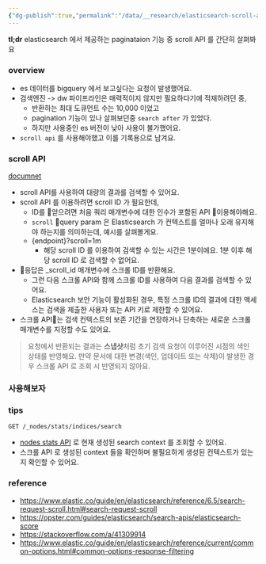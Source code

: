 ```yaml
---
{"dg-publish":true,"permalink":"/data/__research/elasticsearch-scroll-api/","tags":["elasticsearch","scroll"]}
---
```



**tl;dr** elasticsearch 에서 제공하는 paginataion 기능 중 scroll API 를 간단히 살펴봐요

### overview

- es 데이터를 bigquery 에서 보고싶다는 요청이 발생했어요.
- 검색엔진 -> dw 파이프라인은 매력적이지 않지만 필요하다기에 적재하려던 중,
	- 반환하는 최대 도큐먼트 수는 10,000 이었고
	- pagination 기능이 있나 살펴보던중 `search after` 가 있었다.
	- 하지만 사용중인 es 버전이 낮아 사용이 불가했어요.
- `scroll api` 를 사용해야했고 이를 기록용으로 남겨요.

### scroll API
[documnet](https://www.elastic.co/guide/en/elasticsearch/reference/current/scroll-api.html)
- scroll API를 사용하여 대량의 결과를 검색할 수 있어요.
- scroll API 를 이용하려면 scroll ID 가 필요한데,
    - ID를 얻으려면 처음 쿼리 매개변수에 대한 인수가 포함된 API 이용해야해요.
    - `scroll` query param 은 Elasticsearch 가 컨텍스트를 얼마나 오래 유지해야 하는지를 의미하는데, 예시를 살펴볼게요.
    - {endpoint}?scroll=1m
        - 해당 scroll ID 를 이용하여 검색할 수 있는 시간은 1분이에요. 1분 이후 해당 scroll ID 로 검색할 수 없어요.
- 응답은 \_scroll_id 매개변수에 스크롤 ID를 반환해요.
    - 그런 다음 스크롤 API와 함께 스크롤 ID를 사용하여 다음 결과를 검색할 수 있어요.
    - Elasticsearch 보안 기능이 활성화된 경우, 특정 스크롤 ID의 결과에 대한 액세스는 검색을 제출한 사용자 또는 API 키로 제한할 수 있어요.
- 스크롤 API는 검색 컨텍스트의 보존 기간을 연장하거나 단축하는 새로운 스크롤 매개변수를 지정할 수도 있어요.

> 요청에서 반환되는 결과는 **스냅샷**처럼 초기 검색 요청이 이루어진 시점의 색인 상태를 반영해요. 만약 문서에 대한 변경(색인, 업데이트 또는 삭제)이 발생한 경우 스크롤 API 로 조회 시 반영되지 않아요.

### 사용해보자

### tips
`GET /_nodes/stats/indices/search`
- [nodes stats API](https://www.elastic.co/guide/en/elasticsearch/reference/6.5/cluster-nodes-stats.html) 로 현재 생성된 search context 를 조회할 수 있어요.
- 스크롤 API 로 생성된 context 들을 확인하며 불필요하게 생성된 컨텍스트가 있는지 확인할 수 있어요.
### reference
- https://www.elastic.co/guide/en/elasticsearch/reference/6.5/search-request-scroll.html#search-request-scroll
- https://opster.com/guides/elasticsearch/search-apis/elasticsearch-score
- https://stackoverflow.com/a/41309914
- https://www.elastic.co/guide/en/elasticsearch/reference/current/common-options.html#common-options-response-filtering
